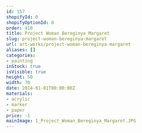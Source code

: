 ```yaml
---
id: 157
shopifyId: 0
shopifyOptionId: 0
order: 410
title: Project Woman Bereginya Margaret
slug: project-woman-bereginya-margaret
url: art-works/project-woman-bereginya-margaret
aliases: []
categories:
- painting
inStock: true
isVisible: true
height: 50
width: 70
date: 2014-01-01T00:00:00Z
materials:
- acrylic
- marker
- paper
price: -1
mainImage: 1_Project_Woman_Bereginya_Margaret.JPG
---
```

